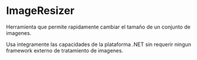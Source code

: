 ImageResizer
============

Herramienta que permite rapidamente cambiar el tamaño de un conjunto de imagenes. 

Usa integramente las capacidades de la plataforma .NET sin requerir ningun framework externo de tratamiento de imagenes.
